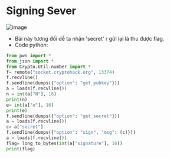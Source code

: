 # Signing Sever
![image](https://github.com/Caycon/CryptoHack/assets/97203151/f1b846ec-7934-4567-8e9c-c2c8a398299c)
- Bài này tương đối dễ ta nhận 'secret' r gửi lại là thu được flag.
- Code python:
```Python
from pwn import *
from json import *
from Crypto.Util.number import *
f= remote("socket.cryptohack.org", 13374)
f.recvline()
f.sendline(dumps({"option": "get_pubkey"}))
a = loads(f.recvline())
n = int(a["N"], 16)
print(n)
e= int(a["e"], 16)
print(e)
f.sendline(dumps({"option": "get_secret"}))
a = loads(f.recvline())
c= a["secret"]
f.sendline(dumps({"option": "sign", "msg": (c)}))
a = loads(f.recvline())
flag= long_to_bytes(int(a["signature"], 16))
print(flag)
```
